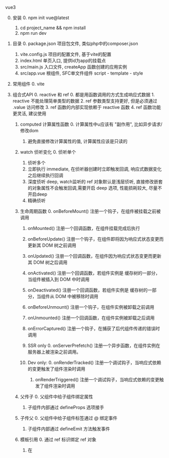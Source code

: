 vue3

0. 安装
	0. npm init vue@latest
	1. cd project_name && npm install
	2. npm run dev

1. 目录
	0. package.json 		项目包文件, 类似php中的composer.json
	1. vite.config.js 		项目的配置文件, 基于vite的配置
	2. index.html			单页入口, 提供id为app的挂载点
	3. src/main.js 			入口文件, createApp 函数创建的应用实例
	4. src/app.vue 			根组件, SFC单文件组件 script - template - style

2. 常用组件
	0. vite 


3. 组合式API
	0. reactive 和 ref
		0. 都是用函数调用的方式生成响应式数据
		1. reactive 不能处理简单类型的数据
		2. ref 参数类型支持更好, 但是必须通过 .value 访问修改
		3. ref 函数的内部实现依赖于 reactive 函数
		4. ref 函数功能更灵活, 建议使用

	1. computed 计算属性函数
		0. 计算属性中u应该有 "副作用", 比如异步请求/修改dom
		1. 避免直接修改计算属性的值, 计算属性应该是只读的

	2. watch 侦听变化
		0. 侦听单个
		1. 侦听多个
		2. 立即执行 immediate, 在侦听器创建时立即触发回调, 响应式数据变化之后继续执行回调
		3. 深度侦听 deep, watch监听的 ref 对象默认是浅层侦听, 直接修改嵌套的对象属性不会触发回调,需要开启 deep 选项, 性能损耗较大, 尽量不开启deep
		4. 精确侦听

	3. 生命周期函数
        0. onBeforeMount()              注册一个钩子，在组件被挂载之前被调用
        1. onMounted()                  注册一个回调函数，在组件挂载完成后执行
        2. onBeforeUpdate()             注册一个钩子，在组件即将因为响应式状态变更而更新其 DOM 树之前调用
        3. onUpdated()                  注册一个回调函数，在组件因为响应式状态变更而更新其 DOM 树之后调用
        4. onActivated()                注册一个回调函数，若组件实例是 <KeepAlive> 缓存树的一部分，当组件被插入到 DOM 中时调用
        5. onDeactivated()              注册一个回调函数，若组件实例是 <KeepAlive> 缓存树的一部分，当组件从 DOM 中被移除时调用
        6. onBeforeUnmount()            注册一个钩子，在组件实例被卸载之前调用
        7. onUnmounted()                注册一个回调函数，在组件实例被卸载之后调用

        8. onErrorCaptured()            注册一个钩子，在捕获了后代组件传递的错误时调用

        9. SSR only
            0. onServerPrefetch()       注册一个异步函数，在组件实例在服务器上被渲染之前调用。

        10. Dev only:
            0. onRenderTracked()        注册一个调试钩子，当响应式依赖的变更触发了组件渲染时调用
            1. onRenderTriggered()      注册一个调试钩子，当响应式依赖的变更触发了组件渲染时调用

	4. 父传子 
		0. 父组件中给子组件绑定属性
		1. 子组件内部通过 defineProps 选项接手

	5. 子传父
		0. 父组件中给子组件标签通过 @ 绑定事件
		1. 子组件内部通过 defineEmit 方法触发事件

	6. 模板引用
		0. 通过 ref 标识绑定 ref 对象
		1. 在<script setup>语法糖下, 组件内部的属性和方法是不开放给父组件访问的, 可以通过 defineExpose 暴露制定的方法/属性给父组件

	7. 跨层组件通信
		0. privide	提供数据
		1. inject	获取数据